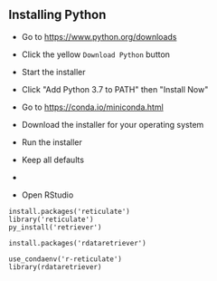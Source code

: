 
## Installing Python

* Go to https://www.python.org/downloads
* Click the yellow `Download Python` button
* Start the installer
* Click "Add Python 3.7 to PATH" then "Install Now"

* Go to https://conda.io/miniconda.html
* Download the installer for your operating system
* Run the installer
* Keep all defaults
* 
* Open RStudio

```
install.packages('reticulate')
library('reticulate')
py_install('retriever')

install.packages('rdataretriever')
```

```
use_condaenv('r-reticulate')
library(rdataretriever)
```